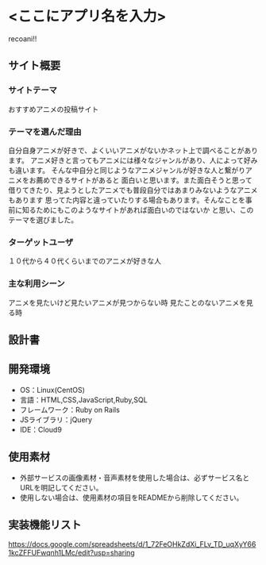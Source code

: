 # <ここにアプリ名を入力>
recoani!! 
## サイト概要
### サイトテーマ

おすすめアニメの投稿サイト
### テーマを選んだ理由

自分自身アニメが好きで、よくいいアニメがないかネット上で調べることがあります。
アニメ好きと言ってもアニメには様々なジャンルがあり、人によって好みも違います。
そんな中自分と同じようなアニメジャンルが好きな人と繋がりアニメをお薦めできるサイトがあると
面白いと思います。また面白そうと思って借りてきたり、見ようとしたアニメでも普段自分ではあまりみないようなアニメもあります
思ってた内容と違っていたりする場合もあります。そんなことを事前に知るためにもこのようなサイトがあれば面白いのではないか
と思い、このテーマを選びました。
### ターゲットユーザ

１０代から４０代くらいまでのアニメが好きな人
### 主な利用シーン

アニメを見たいけど見たいアニメが見つからない時
見たことのないアニメを見る時
## 設計書


## 開発環境
- OS：Linux(CentOS)
- 言語：HTML,CSS,JavaScript,Ruby,SQL
- フレームワーク：Ruby on Rails
- JSライブラリ：jQuery
- IDE：Cloud9

## 使用素材
- 外部サービスの画像素材・音声素材を使用した場合は、必ずサービス名とURLを明記してください。
- 使用しない場合は、使用素材の項目をREADMEから削除してください。
## 実装機能リスト
https://docs.google.com/spreadsheets/d/1_72FeOHkZdXi_FLv_TD_uqXyY661kcZFFUFwqnh1LMc/edit?usp=sharing